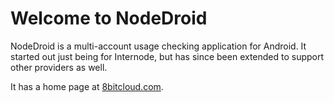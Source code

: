 # Welcome to NodeDroid

NodeDroid is a multi-account usage checking application for Android.  It started out just being for Internode, but has since been extended to support other providers as well.

It has a home page at [8bitcloud.com](http://www.8bitcloud.com/nodedroid.html).
